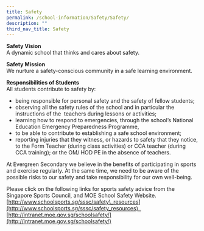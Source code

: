 ```yaml
---
title: Safety
permalink: /school-information/Safety/Safety/
description: ""
third_nav_title: Safety
---
```

**Safety Vision**  
A dynamic school that thinks and cares about safety.

**Safety Mission**  
We nurture a safety-conscious community in a safe learning environment.

**Responsibilities of Students**  
All students contribute to safety by:

*   being responsible for personal safety and the safety of fellow students;
*   observing all the safety rules of the school and in particular the instructions of the  teachers during lessons or activities;
*   learning how to respond to emergencies, through the school’s National Education Emergency Preparedness Programme,
*   to be able to contribute to establishing a safe school environment;
*   reporting injuries that they witness, or hazards to safety that they notice, to the Form Teacher (during class activities) or CCA teacher (during CCA training); or the OM/ HOD PE in the absence of teachers.

At Evergreen Secondary we believe in the benefits of participating in sports and exercise regularly. At the same time, we need to be aware of the possible risks to our safety and take responsibility for our own well-being.

Please click on the following links for sports safety advice from the Singapore Sports Council, and MOE School Safety Website.  
[http://www.schoolsports.sg/sssc/safety\_resources](http://www.schoolsports.sg/sssc/safety_resources)    
[http://intranet.moe.gov.sg/schoolsafety/](http://intranet.moe.gov.sg/schoolsafety/)